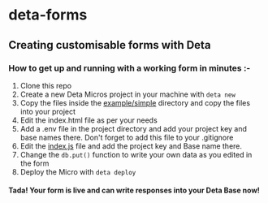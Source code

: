 # deta-forms
## Creating customisable forms with Deta

### How to get up and running with a working form in minutes :- 

1. Clone this repo
2. Create a new Deta Micros project in your machine with ```deta new```
3. Copy the files inside the [example/simple](https://github.com/fillerInk/deta-forms/tree/master/examples/simple) directory and copy the files into your project
4. Edit the index.html file as per your needs
5. Add a .env file in the project directory and add your project key and base names there. Don't forget to add this file to your .gitignore
5. Edit the [index.js](https://github.com/fillerInk/deta-forms/blob/master/examples/simple/index.js) file and add the project key and Base name there.
6. Change the ```db.put()``` function to write your own data as you edited in the form
7. Deploy the Micro with ```deta deploy``` 
#### Tada! Your form is live and can write responses into your Deta Base now!